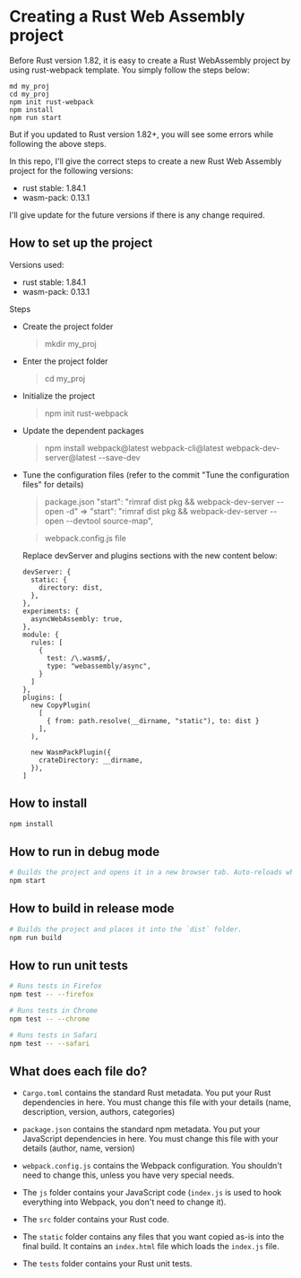 # Creating a Rust Web Assembly project

Before Rust version 1.82, it is easy to create a Rust WebAssembly project by using rust-webpack template. You simply follow the steps below:
```
md my_proj
cd my_proj
npm init rust-webpack
npm install
npm run start
```
But if you updated to Rust version 1.82+, you will see some errors while following the above steps.

In this repo, I'll give the correct steps to create a new Rust Web Assembly project for the following versions:
* rust stable: 1.84.1
* wasm-pack: 0.13.1

I'll give update for the future versions if there is any change required.


## How to set up the project

Versions used:
* rust stable: 1.84.1
* wasm-pack: 0.13.1

Steps

- Create the project folder
  > mkdir my_proj
- Enter the project folder
  > cd my_proj
- Initialize the project
  > npm init rust-webpack
- Update the dependent packages
  > npm install webpack@latest webpack-cli@latest webpack-dev-server@latest --save-dev
- Tune the configuration files (refer to the commit "Tune the configuration files" for details)
  > package.json
  > "start": "rimraf dist pkg && webpack-dev-server --open -d" =>
  > "start": "rimraf dist pkg && webpack-dev-server --open --devtool source-map",

  > webpack.config.js file

  Replace devServer and plugins sections with the new content below:

  ```
  devServer: {
    static: {
      directory: dist,
    },
  },
  experiments: {
    asyncWebAssembly: true,
  },
  module: {
    rules: [
      {
        test: /\.wasm$/,
        type: "webassembly/async",
      }
    ]
  },
  plugins: [
    new CopyPlugin(
      [
        { from: path.resolve(__dirname, "static"), to: dist }
      ],
    ),

    new WasmPackPlugin({
      crateDirectory: __dirname,
    }),
  ]
  ```

## How to install

```sh
npm install
```

## How to run in debug mode

```sh
# Builds the project and opens it in a new browser tab. Auto-reloads when the project changes.
npm start
```

## How to build in release mode

```sh
# Builds the project and places it into the `dist` folder.
npm run build
```

## How to run unit tests

```sh
# Runs tests in Firefox
npm test -- --firefox

# Runs tests in Chrome
npm test -- --chrome

# Runs tests in Safari
npm test -- --safari
```

## What does each file do?

* `Cargo.toml` contains the standard Rust metadata. You put your Rust dependencies in here. You must change this file with your details (name, description, version, authors, categories)

* `package.json` contains the standard npm metadata. You put your JavaScript dependencies in here. You must change this file with your details (author, name, version)

* `webpack.config.js` contains the Webpack configuration. You shouldn't need to change this, unless you have very special needs.

* The `js` folder contains your JavaScript code (`index.js` is used to hook everything into Webpack, you don't need to change it).

* The `src` folder contains your Rust code.

* The `static` folder contains any files that you want copied as-is into the final build. It contains an `index.html` file which loads the `index.js` file.

* The `tests` folder contains your Rust unit tests.
